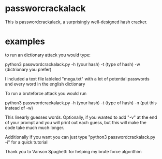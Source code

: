 # passworcrackalack
This is passwordcrackalack, a surprisingly well-designed hash cracker. 
# examples
to run an dictionary attack you would type:

python3 passwordcrackalack.py -h (your hash) -t (type of hash) -w (dictrionary you prefer)

I included a text file lableled "mega.txt" with a lot of potential passwords and every word in the english dictionary

To run a bruteforce attack you would run

python3 passwordcrackalack.py -h (your hash) -t (type of hash) -n (put this instead of -w)

This linearly guesses words.
Optionally, if you wanted to add "-v" at the end of your prompt and you will print out each guess, but this will make the code take much much longer.

Additionally if you want you can just type "python3 passwordcrackalack.py -i" for a quick tutorial


Thank you to Vanson Spaghetti for helping my brute force algorithim
